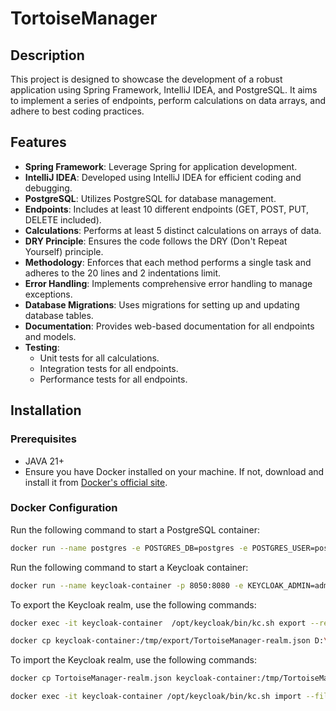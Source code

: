 # TortoiseManager

## Description

This project is designed to showcase the development of a robust application using Spring Framework, IntelliJ IDEA, and PostgreSQL. It aims to implement a series of endpoints, perform calculations on data arrays, and adhere to best coding practices.

## Features

- **Spring Framework**: Leverage Spring for application development.
- **IntelliJ IDEA**: Developed using IntelliJ IDEA for efficient coding and debugging.
- **PostgreSQL**: Utilizes PostgreSQL for database management.
- **Endpoints**: Includes at least 10 different endpoints (GET, POST, PUT, DELETE included).
- **Calculations**: Performs at least 5 distinct calculations on arrays of data.
- **DRY Principle**: Ensures the code follows the DRY (Don't Repeat Yourself) principle.
- **Methodology**: Enforces that each method performs a single task and adheres to the 20 lines and 2 indentations limit.
- **Error Handling**: Implements comprehensive error handling to manage exceptions.
- **Database Migrations**: Uses migrations for setting up and updating database tables.
- **Documentation**: Provides web-based documentation for all endpoints and models.
- **Testing**:
  - Unit tests for all calculations.
  - Integration tests for all endpoints.
  - Performance tests for all endpoints.

## Installation

### Prerequisites

- JAVA 21+
- Ensure you have Docker installed on your machine. If not, download and install it from [Docker's official site](https://www.docker.com/get-started).

### Docker Configuration

Run the following command to start a PostgreSQL container:

```bash
docker run --name postgres -e POSTGRES_DB=postgres -e POSTGRES_USER=postgres -e POSTGRES_PASSWORD=123 -p 5433:5432 -d postgres:latest
```

Run the following command to start a Keycloak container:
```bash
docker run --name keycloak-container -p 8050:8080 -e KEYCLOAK_ADMIN=admin -e KEYCLOAK_ADMIN_PASSWORD=admin quay.io/keycloak/keycloak:24.0.4 start-dev
```

To export the Keycloak realm, use the following commands:

```bash
docker exec -it keycloak-container  /opt/keycloak/bin/kc.sh export --realm TortoiseManager --dir /tmp/export --users same_file

docker cp keycloak-container:/tmp/export/TortoiseManager-realm.json D:\
```
To import the Keycloak realm, use the following commands:
```bash
docker cp TortoiseManager-realm.json keycloak-container:/tmp/TortoiseManager-realm.json

docker exec -it keycloak-container /opt/keycloak/bin/kc.sh import --file /tmp/TortoiseManager-realm.json
```
